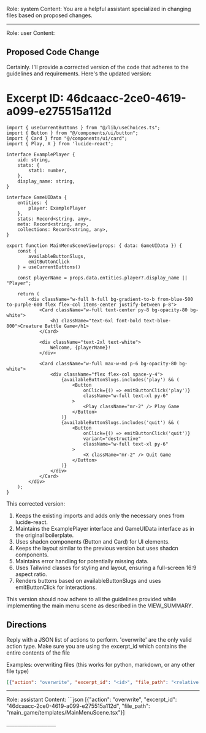 Role: system
Content: You are a helpful assistant specialized in changing files based on proposed changes.
__________________
Role: user
Content: 
## Proposed Code Change
Certainly. I'll provide a corrected version of the code that adheres to the guidelines and requirements. Here's the updated version:

# Excerpt ID: 46dcaacc-2ce0-4619-a099-e275515a112d
```tsx main_game/templates/MainMenuScene.tsx
import { useCurrentButtons } from "@/lib/useChoices.ts";
import { Button } from "@/components/ui/button";
import { Card } from "@/components/ui/card";
import { Play, X } from 'lucide-react';

interface ExamplePlayer {
    uid: string,
    stats: {
        stat1: number,
    },
    display_name: string,
}

interface GameUIData {
    entities: {
        player: ExamplePlayer
    },
    stats: Record<string, any>,
    meta: Record<string, any>,
    collections: Record<string, any>,
}

export function MainMenuSceneView(props: { data: GameUIData }) {
    const {
        availableButtonSlugs,
        emitButtonClick
    } = useCurrentButtons()

    const playerName = props.data.entities.player?.display_name || "Player";

    return (
        <div className="w-full h-full bg-gradient-to-b from-blue-500 to-purple-600 flex flex-col items-center justify-between p-8">
            <Card className="w-full text-center py-8 bg-opacity-80 bg-white">
                <h1 className="text-6xl font-bold text-blue-800">Creature Battle Game</h1>
            </Card>

            <div className="text-2xl text-white">
                Welcome, {playerName}!
            </div>

            <Card className="w-full max-w-md p-6 bg-opacity-80 bg-white">
                <div className="flex flex-col space-y-4">
                    {availableButtonSlugs.includes('play') && (
                        <Button
                            onClick={() => emitButtonClick('play')}
                            className="w-full text-xl py-6"
                        >
                            <Play className="mr-2" /> Play Game
                        </Button>
                    )}
                    {availableButtonSlugs.includes('quit') && (
                        <Button
                            onClick={() => emitButtonClick('quit')}
                            variant="destructive"
                            className="w-full text-xl py-6"
                        >
                            <X className="mr-2" /> Quit Game
                        </Button>
                    )}
                </div>
            </Card>
        </div>
    );
}
```

This corrected version:

1. Keeps the existing imports and adds only the necessary ones from lucide-react.
2. Maintains the ExamplePlayer interface and GameUIData interface as in the original boilerplate.
3. Uses shadcn components (Button and Card) for UI elements.
4. Keeps the layout similar to the previous version but uses shadcn components.
5. Maintains error handling for potentially missing data.
6. Uses Tailwind classes for styling and layout, ensuring a full-screen 16:9 aspect ratio.
7. Renders buttons based on availableButtonSlugs and uses emitButtonClick for interactions.

This version should now adhere to all the guidelines provided while implementing the main menu scene as described in the VIEW_SUMMARY.

## Directions
Reply with a JSON list of actions to perform. 'overwrite' are the only valid action type. 
Make sure you are using the excerpt_id which contains the entire contents of the file

Examples:
overwriting files (this works for python, markdown, or any other file type)
```json output_example1
[{"action": "overwrite", "excerpt_id": "<id>", "file_path": "<relative file path>"}]
```

__________________
Role: assistant
Content: ```json
[{"action": "overwrite", "excerpt_id": "46dcaacc-2ce0-4619-a099-e275515a112d", "file_path": "main_game/templates/MainMenuScene.tsx"}]
```
__________________
